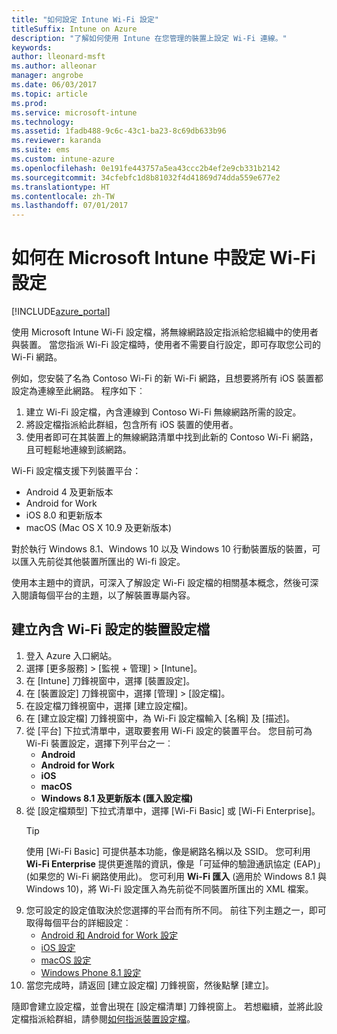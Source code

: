```yaml
---
title: "如何設定 Intune Wi-Fi 設定"
titleSuffix: Intune on Azure
description: "了解如何使用 Intune 在您管理的裝置上設定 Wi-Fi 連線。"
keywords: 
author: lleonard-msft
ms.author: alleonar
manager: angrobe
ms.date: 06/03/2017
ms.topic: article
ms.prod: 
ms.service: microsoft-intune
ms.technology: 
ms.assetid: 1fadb488-9c6c-43c1-ba23-8c69db633b96
ms.reviewer: karanda
ms.suite: ems
ms.custom: intune-azure
ms.openlocfilehash: 0e191fe443757a5ea43ccc2b4ef2e9cb331b2142
ms.sourcegitcommit: 34cfebfc1d8b81032f4d41869d74dda559e677e2
ms.translationtype: HT
ms.contentlocale: zh-TW
ms.lasthandoff: 07/01/2017
---
```

# <a name="how-to-configure-wi-fi-settings-in-microsoft-intune"></a>如何在 Microsoft Intune 中設定 Wi-Fi 設定

[!INCLUDE[azure_portal](./includes/azure_portal.md)]

使用 Microsoft Intune Wi-Fi 設定檔，將無線網路設定指派給您組織中的使用者與裝置。 當您指派 Wi-Fi 設定檔時，使用者不需要自行設定，即可存取您公司的 Wi-Fi 網路。

例如，您安裝了名為 Contoso Wi-Fi 的新 Wi-Fi 網路，且想要將所有 iOS 裝置都設定為連線至此網路。 程序如下︰

1. 建立 Wi-Fi 設定檔，內含連線到 Contoso Wi-Fi 無線網路所需的設定。
2. 將設定檔指派給此群組，包含所有 iOS 裝置的使用者。
3. 使用者即可在其裝置上的無線網路清單中找到此新的 Contoso Wi-Fi 網路，且可輕鬆地連線到該網路。

Wi-Fi 設定檔支援下列裝置平台：

- Android 4 及更新版本
- Android for Work
- iOS 8.0 和更新版本
- macOS (Mac OS X 10.9 及更新版本)

對於執行 Windows 8.1、Windows 10 以及 Windows 10 行動裝置版的裝置，可以匯入先前從其他裝置所匯出的 Wi-fi 設定。

使用本主題中的資訊，可深入了解設定 Wi-Fi 設定檔的相關基本概念，然後可深入閱讀每個平台的主題，以了解裝置專屬內容。

## <a name="create-a-device-profile-containing-wi-fi-settings"></a>建立內含 Wi-Fi 設定的裝置設定檔

1. 登入 Azure 入口網站。
2. 選擇 [更多服務]  >  [監視 + 管理]  >  [Intune]。
3. 在 [Intune] 刀鋒視窗中，選擇 [裝置設定]。
2. 在 [裝置設定] 刀鋒視窗中，選擇 [管理]  >  [設定檔]。
3. 在設定檔刀鋒視窗中，選擇 [建立設定檔]。
4. 在 [建立設定檔] 刀鋒視窗中，為 Wi-Fi 設定檔輸入 [名稱] 及 [描述]。
5. 從 [平台] 下拉式清單中，選取要套用 Wi-Fi 設定的裝置平台。 您目前可為 Wi-Fi 裝置設定，選擇下列平台之一︰
    - **Android**
    - **Android for Work**
    - **iOS**
    - **macOS**
    - **Windows 8.1 及更新版本 (匯入設定檔)**
6. 從 [設定檔類型] 下拉式清單中，選擇 [Wi-Fi Basic] 或 [Wi-Fi Enterprise]。
    >[!TIP]
    >使用 [Wi-Fi Basic] 可提供基本功能，像是網路名稱以及 SSID。 您可利用 **Wi-Fi Enterprise** 提供更進階的資訊，像是「可延伸的驗證通訊協定 (EAP)」(如果您的 Wi-Fi 網路使用此)。 您可利用 **Wi-Fi 匯入** (適用於 Windows 8.1 與 Windows 10)，將 Wi-Fi 設定匯入為先前從不同裝置所匯出的 XML 檔案。
7. 您可設定的設定值取決於您選擇的平台而有所不同。 前往下列主題之一，即可取得每個平台的詳細設定︰
    - [Android 和 Android for Work 設定](wi-fi-settings-android.md)
    - [iOS 設定](wi-fi-settings-ios.md)
    - [macOS 設定](wi-fi-settings-macos.md)
    - [Windows Phone 8.1 設定](wi-fi-settings-import-windows-8-1.md)
8. 當您完成時，請返回 [建立設定檔] 刀鋒視窗，然後點擊 [建立]。

隨即會建立設定檔，並會出現在 [設定檔清單] 刀鋒視窗上。
若想繼續，並將此設定檔指派給群組，請參閱[如何指派裝置設定檔](device-profile-assign.md)。
